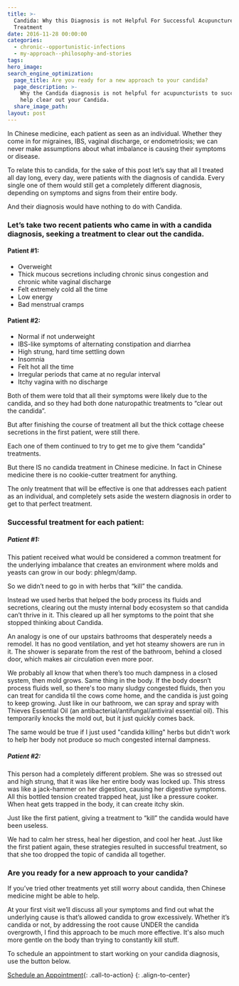 ```yaml
---
title: >-
  Candida: Why this Diagnosis is not Helpful For Successful Acupuncture
  Treatment
date: 2016-11-28 00:00:00
categories:
  - chronic--opportunistic-infections
  - my-approach--philosophy-and-stories
tags:
hero_image:
search_engine_optimization:
  page_title: Are you ready for a new approach to your candida?
  page_description: >-
    Why the Candida diagnosis is not helpful for acupuncturists to successfully
    help clear out your Candida.
  share_image_path:
layout: post
---
```


In Chinese medicine, each patient as seen as an individual. Whether they come in for migraines, IBS, vaginal discharge, or endometriosis; we can never make assumptions about what imbalance is causing their symptoms or disease.

To relate this to candida, for the sake of this post let’s say that all I treated all day long, every day, were patients with the diagnosis of candida. Every single one of them would still get a completely different diagnosis, depending on symptoms and signs from their entire body.

And their diagnosis would have nothing to do with Candida.

### Let’s take two recent patients who came in with a candida diagnosis, seeking a treatment to clear out the candida.

#### Patient #1:

* Overweight
* Thick mucous secretions including chronic sinus congestion and chronic white vaginal discharge
* Felt extremely cold all the time
* Low energy
* Bad menstrual cramps

#### Patient #2:

* Normal if not underweight
* IBS-like symptoms of alternating constipation and diarrhea
* High strung, hard time settling down
* Insomnia
* Felt hot all the time
* Irregular periods that came at no regular interval
* Itchy vagina with no discharge

Both of them were told that all their symptoms were likely due to the candida, and so they had both done naturopathic treatments to “clear out the candida”.

But after finishing the course of treatment all but the thick cottage cheese secretions in the first patient, were still there.

Each one of them continued to try to get me to give them “candida” treatments.

But there IS no candida treatment in Chinese medicine. In fact in Chinese medicine there is no cookie-cutter treatment for anything.

The only treatment that will be effective is one that addresses each patient as an individual, and completely sets aside the western diagnosis in order to get to that perfect treatment.

### Successful treatment for each patient:

##### Patient #1:

This patient received what would be considered a common treatment for the underlying imbalance that creates an environment where molds and yeasts can grow in our body: phlegm/damp.

So we didn’t need to go in with herbs that “kill” the candida.

Instead we used herbs that helped the body process its fluids and secretions, clearing out the musty internal body ecosystem so that candida can’t thrive in it. This cleared up all her symptoms to the point that she stopped thinking about Candida.

An analogy is one of our upstairs bathrooms that desperately needs a remodel. It has no good ventilation, and yet hot steamy showers are run in it. The shower is separate from the rest of the bathroom, behind a closed door, which makes air circulation even more poor.

We probably all know that when there’s too much dampness in a closed system, then mold grows. Same thing in the body. If the body doesn’t process fluids well, so there's too many sludgy congested fluids, then you can treat for candida til the cows come home, and the candida is just going to keep growing. Just like in our bathroom, we can spray and spray with Thieves Essential Oil (an antibacterial/antifungal/antiviral essential oil). This temporarily knocks the mold out, but it just quickly comes back.

The same would be true if I just used "candida killing" herbs but didn't work to help her body not produce so much congested internal dampness.

##### Patient #2:

This person had a completely different problem. She was so stressed out and high strung, that it was like her entire body was locked up. This stress was like a jack-hammer on her digestion, causing her digestive symptoms. All this bottled tension created trapped heat, just like a pressure cooker. When heat gets trapped in the body, it can create itchy skin.

Just like the first patient, giving a treatment to “kill” the candida would have been useless.

We had to calm her stress, heal her digestion, and cool her heat. Just like the first patient again, these strategies resulted in successful treatment, so that she too dropped the topic of candida all together.

### Are you ready for a new approach to your candida?

If you’ve tried other treatments yet still worry about candida, then Chinese medicine might be able to help.

At your first visit we’ll discuss all your symptoms and find out what the underlying cause is that’s allowed candida to grow excessively. Whether it’s candida or not, by addressing the root cause UNDER the candida overgrowth, I find this approach to be much more effective. It's also much more gentle on the body than trying to constantly kill stuff.

To schedule an appointment to start working on your candida diagnosis, use the button below. &nbsp;

[Schedule an Appointment](/make-an-appointment/){: .call-to-action}
{: .align-to-center}